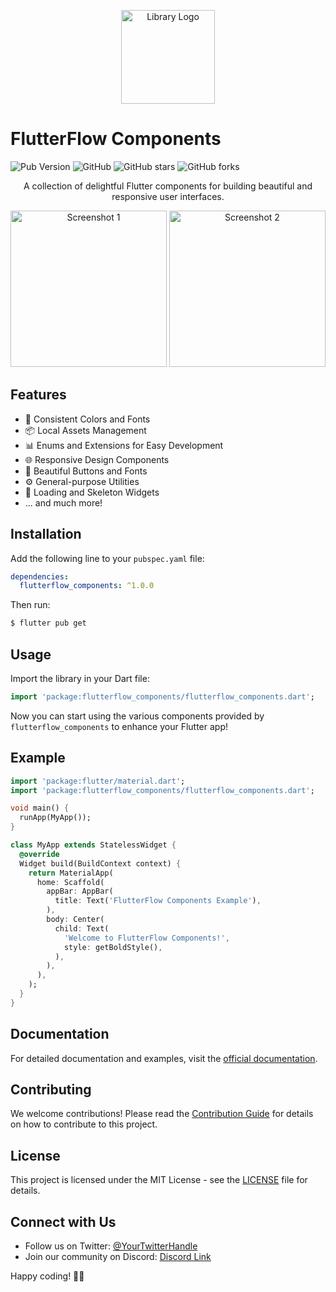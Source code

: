 
<p align="center">
  <img src="https://your-library-logo-url.png" alt="Library Logo" width="150">
</p>

# FlutterFlow Components

![Pub Version](https://img.shields.io/pub/v/flutterflow_components)
![GitHub](https://img.shields.io/github/license/Syf-Almjd/flutterflow_components)
![GitHub stars](https://img.shields.io/github/stars/Syf-Almjd/flutterflow_components?style=social)
![GitHub forks](https://img.shields.io/github/forks/Syf-Almjd/flutterflow_components?style=social)

<p align="center">
  A collection of delightful Flutter components for building beautiful and responsive user interfaces.
</p>

<p align="center">
  <img src="https://your-library-screenshot-1.png" alt="Screenshot 1" width="250">
  <img src="https://your-library-screenshot-2.png" alt="Screenshot 2" width="250">
</p>

## Features

- 🎨 Consistent Colors and Fonts
- 📦 Local Assets Management
- 📊 Enums and Extensions for Easy Development
- 🌐 Responsive Design Components
- 🌈 Beautiful Buttons and Fonts
- ⚙️ General-purpose Utilities
- 🚀 Loading and Skeleton Widgets
- ... and much more!

## Installation

Add the following line to your `pubspec.yaml` file:

```yaml
dependencies:
  flutterflow_components: ^1.0.0
```

Then run:

```bash
$ flutter pub get
```

## Usage

Import the library in your Dart file:

```dart
import 'package:flutterflow_components/flutterflow_components.dart';
```

Now you can start using the various components provided by `flutterflow_components` to enhance your Flutter app!

## Example

```dart
import 'package:flutter/material.dart';
import 'package:flutterflow_components/flutterflow_components.dart';

void main() {
  runApp(MyApp());
}

class MyApp extends StatelessWidget {
  @override
  Widget build(BuildContext context) {
    return MaterialApp(
      home: Scaffold(
        appBar: AppBar(
          title: Text('FlutterFlow Components Example'),
        ),
        body: Center(
          child: Text(
            'Welcome to FlutterFlow Components!',
            style: getBoldStyle(),
          ),
        ),
      ),
    );
  }
}
```

## Documentation

For detailed documentation and examples, visit the [official documentation](https://your-documentation-link).

## Contributing

We welcome contributions! Please read the [Contribution Guide](CONTRIBUTING.md) for details on how to contribute to this project.

## License

This project is licensed under the MIT License - see the [LICENSE](LICENSE) file for details.

## Connect with Us

- Follow us on Twitter: [@YourTwitterHandle](https://twitter.com/YourTwitterHandle)
- Join our community on Discord: [Discord Link](https://your-discord-invite-link)

Happy coding! 🚀✨
```

